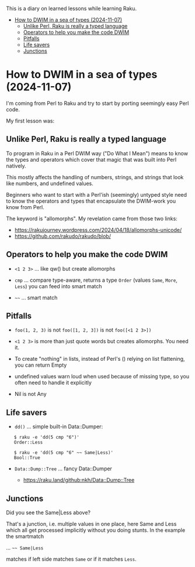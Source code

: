 This is a diary on learned lessons while learning Raku.

<!--ts-->
* [How to DWIM in a sea of types (2024-11-07)](#how-to-dwim-in-a-sea-of-types-2024-11-07)
   * [Unlike Perl, Raku is really a typed language](#unlike-perl-raku-is-really-a-typed-language)
   * [Operators to help you make the code DWIM](#operators-to-help-you-make-the-code-dwim)
   * [Pitfalls](#pitfalls)
   * [Life savers](#life-savers)
   * [Junctions](#junctions)

<!-- Created by https://github.com/ekalinin/github-markdown-toc -->
<!-- Added by: renormalist, at: Do 7. Nov 03:57:07 CET 2024 -->

<!--te-->

How to DWIM in a sea of types (2024-11-07)
==========================================

I'm coming from Perl to Raku and try to start by porting seemingly
easy Perl code.

My first lesson was:

Unlike Perl, Raku is really a typed language
--------------------------------------------

To program in Raku in a Perl DWIM way ("Do What I Mean") means to know
the types and operators which cover that magic that was built into
Perl natively.

This mostly affects the handling of numbers, strings, and strings that
look like numbers, and undefined values.

Beginners who want to start with a Perl'ish (seemingly) untyped style
need to know the operators and types that encapsulate the DWIM-work
you know from Perl.

The keyword is "allomorphs". My revelation came from those two links:

- https://rakujourney.wordpress.com/2024/04/18/allomorphs-unicode/
- https://github.com/rakudo/rakudo/blob/

Operators to help you make the code DWIM
----------------------------------------

- `<1 2 3>` ... like qw() but create allomorphs

- `cmp` ... compare type-aware, returns a type `Order` (values `Same`, `More`, `Less`) you can feed into smart match

- `~~` ... smart match

Pitfalls
--------

- `foo(1, 2, 3)` is not `foo([1, 2, 3])` is not `foo([<1 2 3>])`

- `<1 2 3>` is more than just quote words but creates allomorphs. You need it.

- To create "nothing" in lists, instead of Perl's () relying on list flattening,  you can return Empty

- undefined values warn loud when used because of missing type, so you often need to handle it explicitly

- Nil is not Any

Life savers
-----------

- `dd()` ... simple built-in Data::Dumper:

```
   $ raku -e 'dd(5 cmp "6")'
   Order::Less

   $ raku -e 'dd(5 cmp "6" ~~ Same|Less)'
   Bool::True
```

- `Data::Dump::Tree` ... fancy Data::Dumper

  - https://raku.land/github:nkh/Data::Dump::Tree


Junctions
---------

Did you see the Same|Less above?

That's a junction, i.e. multiple values in one place, here Same and
Less which all get processed implicitly without you doing stunts. In
the example the smartmatch

... `~~ Same|Less`

matches if left side matches `Same` or if it matches `Less`.
